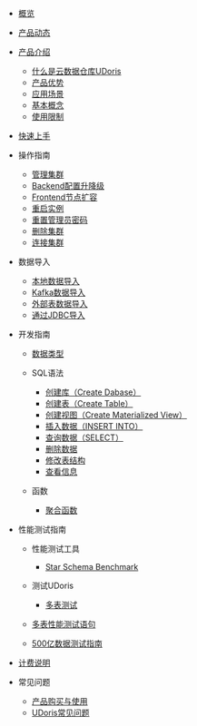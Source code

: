 
* [概览](/udoris/README)
* [产品动态](/udoris/dynamics)
* [产品介绍](/udoris/architecture)
    * [什么是云数据仓库UDoris](/udoris/architecture/simple_intro)
    * [产品优势](/udoris/architecture/advantages)
    * [应用场景](/udoris/architecture/scenarios)
    * [基本概念](/udoris/architecture/basic_concept)
    * [使用限制](/udoris/architecture/limit)
* [快速上手](/udoris/gettingstart)
* 操作指南
    * [管理集群](/udoris/operation_guide/manage_cluster)
    * [Backend配置升降级](/udoris/operation_guide/resize_cluster)
    * [Frontend节点扩容](/udoris/operation_guide/frontend_resize_node)
    * [重启实例](/udoris/operation_guide/restart_cluster)
    * [重置管理员密码](/udoris/operation_guide/reset_password)
    * [删除集群](/udoris/operation_guide/delete_cluster)
    * [连接集群](/udoris/operation_guide/connect_cluster)
* 数据导入
    * [本地数据导入](/udoris/dump_data/local_data)
    * [Kafka数据导入](/udoris/dump_data/kafka_data)
    * [外部表数据导入](/udoris/dump_data/oracle_data)
    * [通过JDBC导入](/udoris/dump_data/jdbc_data)
* 开发指南

    * [数据类型](/udoris/developer/data_type)
    * SQL语法
      * [创建库（Create Dabase）](/udoris/developer/sql_grammar/create_database)
      * [创建表（Create Table）](/udoris/developer/sql_grammar/create_table)
      * [创建视图（Create Materialized View）](/udoris/developer/sql_grammar/materialized_view)
      * [插入数据（INSERT INTO）](/udoris/developer/sql_grammar/insert_into)
      * [查询数据（SELECT）](/udoris/developer/sql_grammar/select)
      * [删除数据](/udoris/developer/sql_grammar/delete)
      * [修改表结构](/udoris/developer/sql_grammar/modify_table)
      * [查看信息](/udoris/developer/sql_grammar/show_info)
    * 函数
    
      * [聚合函数](/udoris/developer/functions/aggregation)
* 性能测试指南
    * 性能测试工具
    
      * [Star Schema Benchmark](/udoris/test/tool/ssb)
    * 测试UDoris
      
      * [多表测试](/udoris/test/udoris_test/multiple)
    * [多表性能测试语句](/udoris/test/multiple_query)
    * [500亿数据测试指南](/udoris/test/50billion)
* [计费说明](/udoris/price)
* 常见问题

    * [产品购买与使用](/udoris/problem/product_use)
    * [UDoris常见问题](/udoris/problem/doris_use)

